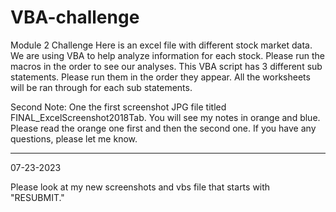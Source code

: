 # VBA-challenge
Module 2 Challenge
Here is an excel file with different stock market data. We are using VBA to help analyze information for each stock. Please run the macros in the order to see our analyses. This VBA script has 3 different sub statements. Please run them in the order they appear. All the worksheets will be ran through for each sub statements. 

Second Note: One the first screenshot JPG file titled FINAL_ExcelScreenshot2018Tab. You will see my notes in orange and blue. Please read the orange one first and then the second one. If you have any questions, please let me know.
______________________________________________
07-23-2023

Please look at my new screenshots and vbs file that starts with "RESUBMIT." 
